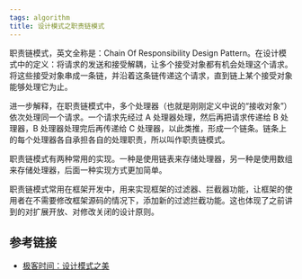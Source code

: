 ```yaml
---
tags: algorithm
title: 设计模式之职责链模式
---
```

职责链模式，英文全称是：Chain Of Responsibility Design Pattern。在设计模式中的定义：将请求的发送和接受解耦，让多个接受对象都有机会处理这个请求。将这些接受对象串成一条链，并沿着这条链传递这个请求，直到链上某个接受对象能够处理它为止。

进一步解释，在职责链模式中，多个处理器（也就是刚刚定义中说的“接收对象”）依次处理同一个请求。一个请求先经过 A 处理器处理，然后再把请求传递给 B 处理器，B 处理器处理完后再传递给 C 处理器，以此类推，形成一个链条。链条上的每个处理器各自承担各自的处理职责，所以叫作职责链模式。

职责链模式有两种常用的实现。一种是使用链表来存储处理器，另一种是使用数组来存储处理器，后面一种实现方式更加简单。

职责链模式常用在框架开发中，用来实现框架的过滤器、拦截器功能，让框架的使用者在不需要修改框架源码的情况下，添加新的过滤拦截功能。这也体现了之前讲到的对扩展开放、对修改关闭的设计原则。

## 参考链接
- [极客时间：设计模式之美](https://time.geekbang.org/column/article/216278)